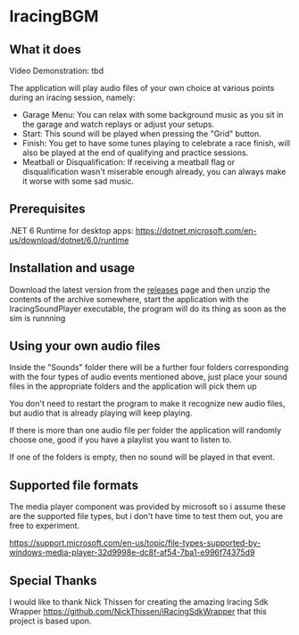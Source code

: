 # IracingBGM
## What it does
Video Demonstration: tbd

The application will play audio files of your own choice at various points during an iracing session, namely:

  * Garage Menu: You can relax with some background music as you sit in the garage and watch replays or adjust your setups.
  * Start: This sound will be played when pressing the "Grid" button.
  * Finish: You get to have some tunes playing to celebrate a race finish, will also be played at the end of qualifying and practice sessions.
  * Meatball or Disqualification: If receiving a meatball flag or disqualification wasn't miserable enough already, you can always make it worse with some sad music.

## Prerequisites
.NET 6 Runtime for desktop apps: https://dotnet.microsoft.com/en-us/download/dotnet/6.0/runtime

## Installation and usage
Download the latest version from the [releases](https://github.com/NickNicks/IracingSoundPlayer/releases) page and then unzip the contents of the archive somewhere, start the application with the IracingSoundPlayer executable, the program will do its thing as soon as the sim is runnning

## Using your own audio files
Inside the "Sounds" folder there will be a further four folders corresponding with the four types of audio events mentioned above,
just place your sound files in the appropriate folders and the application will pick them up

You don't need to restart the program to make it recognize new audio files, but audio that is already playing will keep playing.

If there is more than one audio file per folder the application will randomly choose one, good if you have a playlist you want to listen to.

If one of the folders is empty, then no sound will be played in that event.

## Supported file formats
The media player component was provided by microsoft so i assume these are the supported file types, but i don't have time to test them out,
you are free to experiment.

https://support.microsoft.com/en-us/topic/file-types-supported-by-windows-media-player-32d9998e-dc8f-af54-7ba1-e996f74375d9

## Special Thanks
I would like to thank Nick Thissen for creating the amazing Iracing Sdk Wrapper https://github.com/NickThissen/iRacingSdkWrapper that this project is based upon.
